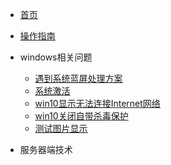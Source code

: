 <!-- docs/_sidebar.md -->

* [首页](README)
* [操作指南](guide)

* windows相关问题
    * [遇到系统蓝屏处理方案](/01/遇到系统蓝屏处理方案/)
    * [系统激活](/01/系统激活/)
    * [win10显示无法连接Internet网络](/01/win10显示无法连接Internet网络/)
    * [win10关闭自带杀毒保护](/01/win10关闭自带杀毒保护/)
    * [测试图片显示](/01/测试图片显示/)
* 服务器端技术